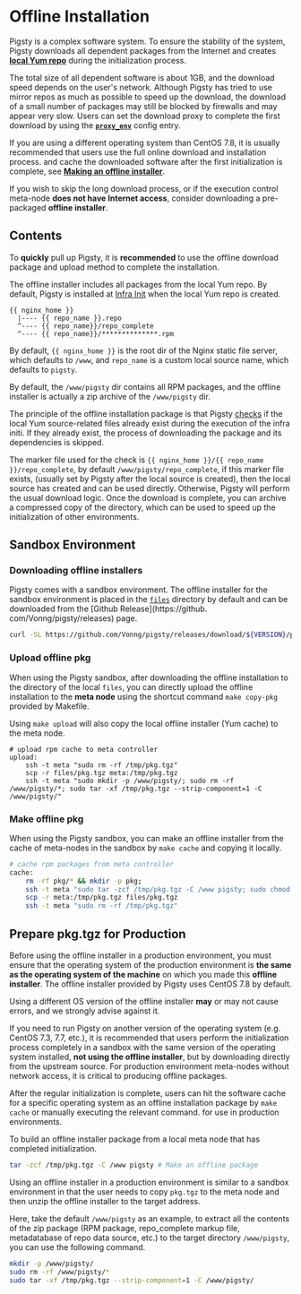 # Offline Installation

Pigsty is a complex software system. To ensure the stability of the system, Pigsty downloads all dependent packages from the Internet and creates [**local Yum repo**](v-infra#repo) during the initialization process.

The total size of all dependent software is about 1GB, and the download speed depends on the user's network. Although Pigsty has tried to use mirror repos as much as possible to speed up the download, the download of a small number of packages may still be blocked by firewalls and may appear very slow. Users can set the download proxy to complete the first download by using the [**`proxy_env`**](v-infra.md#proxy_env) config entry.

If you are using a different operating system than CentOS 7.8, it is usually recommended that users use the full online download and installation process. and cache the downloaded software after the first initialization is complete, see [**Making an offline installer**](#Make-offline-pkg).

If you wish to skip the long download process, or if the execution control meta-node **does not have Internet access**, consider downloading a pre-packaged **offline installer**.



## Contents

To **quickly** pull up Pigsty, it is **recommended** to use the offline download package and upload method to complete the installation.

The offline installer includes all packages from the local Yum repo. By default, Pigsty is installed at [Infra Init](p-infra.md) when the local Yum repo is created.

```
{{ nginx_home }}
  |---- {{ repo_name }}.repo
  ^---- {{ repo_name}}/repo_complete
  ^---- {{ repo_name}}/**************.rpm
```

By default, `{{ nginx_home }}` is the root dir of the Nginx static file server, which defaults to `/www`, and `repo_name` is a custom local source name, which defaults to `pigsty`.

By default, the `/www/pigsty` dir contains all RPM packages, and the offline installer is actually a zip archive of the `/www/pigsty` dir.

The principle of the offline installation package is that Pigsty [checks](https://github.com/Vonng/pigsty/blob/master/roles/repo/tasks/main.yml#L49) if the local Yum source-related files already exist during the execution of the infra initi. If they already exist, the process of downloading the package and its dependencies is skipped.

The marker file used for the check is `{{ nginx_home }}/{{ repo_name }}/repo_complete`, by default `/www/pigsty/repo_complete`, if this marker file exists, (usually set by Pigsty after the local source is created), then the local source has created and can be used directly. Otherwise, Pigsty will perform the usual download logic. Once the download is complete, you can archive a compressed copy of the directory, which can be used to speed up the initialization of other environments.



## Sandbox Environment

### Downloading offline installers

Pigsty comes with a sandbox environment. The offline installer for the sandbox environment is placed in the [`files`](https://github.com/Vonng/pigsty/tree/master/files) directory by default and can be downloaded from the [Github Release](https://github. com/Vonng/pigsty/releases) page.

```bash
curl -SL https://github.com/Vonng/pigsty/releases/download/${VERSION}/pkg.tgz -o dist/${VERSION}/pkg.tgz
```



### Upload offline pkg

When using the Pigsty sandbox, after downloading the offline installation to the directory of the local `files`, you can directly upload the offline installation to the **meta node** using the shortcut command `make copy-pkg` provided by Makefile.

Using ``make upload`` will also copy the local offline installer (Yum cache) to the meta node.

```shell
# upload rpm cache to meta controller
upload:
	ssh -t meta "sudo rm -rf /tmp/pkg.tgz"
	scp -r files/pkg.tgz meta:/tmp/pkg.tgz
	ssh -t meta "sudo mkdir -p /www/pigsty/; sudo rm -rf /www/pigsty/*; sudo tar -xf /tmp/pkg.tgz --strip-component=1 -C /www/pigsty/"
```

### Make offline pkg

When using the Pigsty sandbox, you can make an offline installer from the cache of meta-nodes in the sandbox by `make cache` and copying it locally.

```bash
# cache rpm packages from meta controller
cache:
	rm -rf pkg/* && mkdir -p pkg;
	ssh -t meta "sudo tar -zcf /tmp/pkg.tgz -C /www pigsty; sudo chmod a+r /tmp/pkg.tgz"
	scp -r meta:/tmp/pkg.tgz files/pkg.tgz
	ssh -t meta "sudo rm -rf /tmp/pkg.tgz"
```



## Prepare pkg.tgz for Production

Before using the offline installer in a production environment, you must ensure that the operating system of the production environment is **the same as the operating system of the machine** on which you made this **offline installer**. The offline installer provided by Pigsty uses CentOS 7.8 by default.

Using a different OS version of the offline installer **may** or may not cause errors, and we strongly advise against it.

If you need to run Pigsty on another version of the operating system (e.g. CentOS 7.3, 7.7, etc.), it is recommended that users perform the initialization process completely in a sandbox with the same version of the operating system installed, **not using the offline installer**, but by downloading directly from the upstream source. For production environment meta-nodes without network access, it is critical to producing offline packages.

After the regular initialization is complete, users can hit the software cache for a specific operating system as an offline installation package by `make cache` or manually executing the relevant command. for use in production environments.

To build an offline installer package from a local meta node that has completed initialization.

```bash
tar -zcf /tmp/pkg.tgz -C /www pigsty # Make an offline package
```

Using an offline installer in a production environment is similar to a sandbox environment in that the user needs to copy `pkg.tgz` to the meta node and then unzip the offline installer to the target address.

Here, take the default `/www/pigsty` as an example, to extract all the contents of the zip package (RPM package, repo_complete markup file, metadatabase of repo data source, etc.) to the target directory `/www/pigsty`, you can use the following command.

```bash
mkdir -p /www/pigsty/
sudo rm -rf /www/pigsty/*
sudo tar -xf /tmp/pkg.tgz --strip-component=1 -C /www/pigsty/
```

